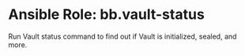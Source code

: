 # Ansible Role: bb.vault-status

Run Vault status command to find out if Vault is initialized, sealed, and more.
